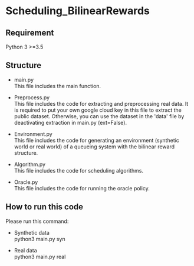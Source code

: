 # Scheduling_BilinearRewards


## Requirement
 Python 3 >=3.5

## Structure
  * main.py\
  This file includes the main function.

  * Preprocess.py\
  This file includes the code for extracting and preprocessing real data. It is required to put your own google cloud key in this file to extract the public dataset. Otherwise, you can use the dataset in the 'data' file by deactivating extraction in main.py (ext=False).

  * Environment.py\
  This file includes the code for generating an environment (synthetic world or real world) of a queueing system with the bilinear reward structure. 
  
  * Algorithm.py\
  This file includes the code for scheduling algorithms.

  * Oracle.py\
  This file includes the code for running the oracle policy.

## How to run this code
Please run this command:

 * Synthetic data\
 python3 main.py syn

 * Real data\
 python3 main.py real
